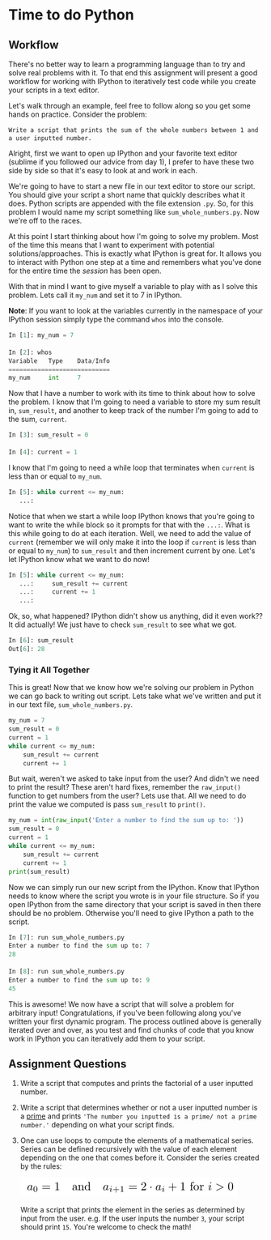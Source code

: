 # Time to do Python

## Workflow
There's no better way to learn a programming language than to try and solve real problems with it. To that end this assignment will present a good workflow for working with IPython to iteratively test code while you create your scripts in a text editor.

Let's walk through an example, feel free to follow along so you get some hands on practice. Consider the problem:
    
    Write a script that prints the sum of the whole numbers between 1 and a user inputted number.

Alright, first we want to open up IPython and your favorite text editor (sublime if you followed our advice from day 1), I prefer to have these two side by side so that it's easy to look at and work in each.

We're going to have to start a new file in our text editor to store our script. You should give your script a short name that quickly describes what it does. Python scripts are appended with the file extension `.py`. So, for this problem I would name my script something like `sum_whole_numbers.py`. Now we're off to the races.

At this point I start thinking about how I'm going to solve my problem. Most of the time this means that I want to experiment with potential solutions/approaches. This is exactly what IPython is great for. It allows you to interact with Python one step at a time and remembers what you've done for the entire time the *session* has been open.

With that in mind I want to give myself a variable to play with as I solve this problem. Lets call it `my_num` and set it to 7 in IPython.

**Note**: If you want to look at the variables currently in the namespace of your IPython session simply type the command `whos` into the console.

```python
In [1]: my_num = 7

In [2]: whos
Variable   Type    Data/Info
============================
my_num     int     7
```

Now that I have a number to work with its time to think about how to solve the problem. I know that I'm going to need a variable to store my sum result in, `sum_result`, and another to keep track of the number I'm going to add to the sum, `current`. 

```python
In [3]: sum_result = 0

In [4]: current = 1
```

I know that I'm going to need a while loop that terminates when `current` is less than or equal to `my_num`.

```python
In [5]: while current <= my_num:
   ...:     
```

Notice that when we start a while loop IPython knows that you're going to want to write the while block so it prompts for that with the `...:`. What is this while going to do at each iteration. Well, we need to add the value of `current` (remember we will only make it into the loop if `current` is less than or equal to `my_num`) to `sum_result` and then increment current by one. Let's let IPython know what we want to do now!

```python
In [5]: while current <= my_num:
   ...:     sum_result += current
   ...:     current += 1
   ...:     
```

Ok, so, what happened? IPython didn't show us anything, did it even work?? It did actually! We just have to check `sum_result` to see what we got.

```python
In [6]: sum_result
Out[6]: 28
```

### Tying it All Together

This is great! Now that we know how we're solving our problem in Python we can go back to writing out script. Lets take what we've written and put it in our text file, `sum_whole_numbers.py`.

```python
my_num = 7
sum_result = 0
current = 1
while current <= my_num:
    sum_result += current
    current += 1
```

But wait, weren't we asked to take input from the user? And didn't we need to print the result? These aren't hard fixes, remember the `raw_input()` function to get numbers from the user? Lets use that. All we need to do print the value we computed is pass `sum_result` to `print()`.

```python
my_num = int(raw_input('Enter a number to find the sum up to: '))
sum_result = 0
current = 1
while current <= my_num:
    sum_result += current
    current += 1
print(sum_result)
```

Now we can simply run our new script from the IPython. Know that IPython needs to know where the script you wrote is in your file structure. So if you open IPython from the same directory that your script is saved in then there should be no problem. Otherwise you'll need to give IPython a path to the script.

```python
In [7]: run sum_whole_numbers.py
Enter a number to find the sum up to: 7
28

In [8]: run sum_whole_numbers.py
Enter a number to find the sum up to: 9
45
```

This is awesome! We now have a script that will solve a problem for arbitrary input! Congratulations, if you've been following along you've written your first dynamic program. The process outlined above is generally iterated over and over, as you test and find chunks of code that you know work in IPython you can iteratively add them to your script.

## Assignment Questions

1.  Write a script that computes and prints the factorial of a user inputted number.
2.  Write a script that determines whether or not a user inputted number is a [prime](https://en.wikipedia.org/wiki/Prime_number) and prints `'The number you inputted is a prime/ not a prime number.'` depending on what your script finds.
3.  One can use loops to compute the elements of a mathematical series. Series can be defined recursively with the value of each element depending on the one that comes before it. Consider the series created by the rules:  

    ![series](imgs/series_pic.png)  
   
    Write a script that prints the element in the series as determined by input from the user. e.g. If the user inputs the number `3`, your script should print `15`. You're welcome to check the math!
